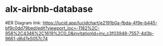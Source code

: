 # alx-airbnb-database
#ER Diagram link: https://lucid.app/lucidchart/e2191b0a-fbda-4f9e-b445-bf9c0dd79bed/edit?viewport_loc=-1182%2C-958%2C4346%2C1619%2C0_0&invitationId=inv_c3f03948-7557-4d3b-9661-d6d7e5057c74
